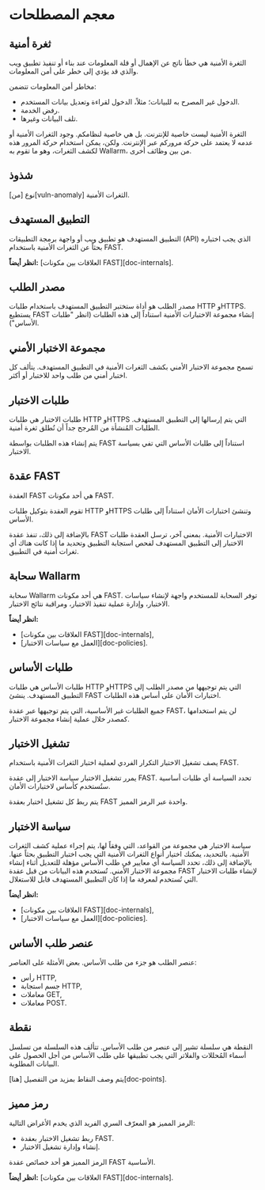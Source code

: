 #   معجم المصطلحات

## ثغرة أمنية

الثغرة الأمنية هي خطأ ناتج عن الإهمال أو قلة المعلومات عند بناء أو تنفيذ تطبيق ويب والذي قد يؤدي إلى خطر على أمن المعلومات.

مخاطر أمن المعلومات تتضمن:

* الدخول غير المصرح به للبيانات؛ مثلاً، الدخول لقراءة وتعديل بيانات المستخدم.
* رفض الخدمة.
* تلف البيانات وغيرها.

الثغرة الأمنية ليست خاصية للإنترنت. بل هي خاصية لنظامكم. وجود الثغرات الأمنية أو عدمه لا يعتمد على حركة مروركم عبر الإنترنت. ولكن، يمكن استخدام حركة المرور هذه لكشف الثغرات، وهو ما تقوم به Wallarm، من بين وظائف أخرى.

## شذوذ

نوع [من][vuln-anomaly] الثغرات الأمنية.

##  التطبيق المستهدف

التطبيق المستهدف هو تطبيق ويب أو واجهة برمجة التطبيقات (API) الذي يجب اختباره بحثاً عن الثغرات الأمنية باستخدام FAST.

**انظر أيضاً:** [العلاقات بين مكونات FAST][doc-internals].

##  مصدر الطلب 

مصدر الطلب هو أداة ستختبر التطبيق المستهدف باستخدام طلبات HTTP وHTTPS. يستطيع FAST إنشاء مجموعة الاختبارات الأمنية استناداً إلى هذه الطلبات (انظر "طلبات الأساس").

##  مجموعة الاختبار الأمني

تسمح مجموعة الاختبار الأمني بكشف الثغرات الأمنية في التطبيق المستهدف.
يتألف كل اختبار أمني من طلب واحد للاختبار أو أكثر.

##  طلبات الاختبار

طلبات الاختبار هي طلبات HTTP وHTTPS التي يتم إرسالها إلى التطبيق المستهدف. الطلبات المُنشأة من المُرجح جداً أن تُطلق ثغرة أمنية.

يتم إنشاء هذه الطلبات بواسطة FAST استناداً إلى طلبات الأساس التي تفي بسياسة الاختبار.

##  عقدة FAST

العقدة FAST هي أحد مكونات FAST.

تقوم العقدة بتوكيل طلبات HTTP وHTTPS وتنشئ اختبارات الأمان استناداً إلى طلبات الأساس.

بالإضافة إلى ذلك، تنفذ عقدة FAST الاختبارات الأمنية. بمعنى آخر، ترسل العقدة طلبات الاختبار إلى التطبيق المستهدف لفحص استجابة التطبيق وتحديد ما إذا كانت هناك أي ثغرات أمنية في التطبيق.

##  سحابة Wallarm

سحابة Wallarm هي أحد مكونات FAST.
توفر السحابة للمستخدم واجهة لإنشاء سياسات الاختبار، وإدارة عملية تنفيذ الاختبار، ومراقبة نتائج الاختبار.

**انظر أيضاً:**
* [العلاقات بين مكونات FAST][doc-internals],
* [العمل مع سياسات الاختبار][doc-policies].

##  طلبات الأساس

طلبات الأساس هي طلبات HTTP وHTTPS التي يتم توجيهها من مصدر الطلب إلى التطبيق المستهدف.
ينشئ FAST اختبارات الأمان على أساس هذه الطلبات.

جميع الطلبات غير الأساسية، التي يتم توجيهها عبر عقدة FAST، لن يتم استخدامها كمصدر خلال عملية إنشاء مجموعة الاختبار.

##  تشغيل الاختبار

يصف تشغيل الاختبار التكرار الفردي لعملية اختبار الثغرات الأمنية باستخدام FAST.

يمرر تشغيل الاختبار سياسة الاختبار إلى عقدة FAST. تحدد السياسة أي طلبات أساسية ستُستخدم كأساس لاختبارات الأمان.

يتم ربط كل تشغيل اختبار بعقدة FAST واحدة عبر الرمز المميز.

##  سياسة الاختبار

سياسة الاختبار هي مجموعة من القواعد، التي وفقاً لها، يتم إجراء عملية كشف الثغرات الأمنية. بالتحديد، يمكنك اختيار أنواع الثغرات الأمنية التي يجب اختبار التطبيق بحثاً عنها. بالإضافة إلى ذلك، تحدد السياسة أي معايير في طلب الأساس مؤهلة للتعديل أثناء إنشاء مجموعة الاختبار الأمني. تُستخدم هذه البيانات من قبل عقدة FAST لإنشاء طلبات الاختبار التي تُستخدم لمعرفة ما إذا كان التطبيق المستهدف قابل للاستغلال.

**انظر أيضاً:**
* [العلاقات بين مكونات FAST][doc-internals],
* [العمل مع سياسات الاختبار][doc-policies].

##  عنصر طلب الأساس

عنصر الطلب هو جزء من طلب الأساس.
بعض الأمثلة على العناصر:

* رأس HTTP, 
* جسم استجابة HTTP, 
* معاملات GET, 
* معاملات POST.

##  نقطة

النقطة هي سلسلة تشير إلى عنصر من طلب الأساس. تتألف هذه السلسلة من تسلسل أسماء المُحللات والفلاتر التي يجب تطبيقها على طلب الأساس من أجل الحصول على البيانات المطلوبة.

يتم وصف النقاط بمزيد من التفصيل [هنا][doc-points].

##  رمز مميز

الرمز المميز هو المعرّف السري الفريد الذي يخدم الأغراض التالية:
* ربط تشغيل الاختبار بعقدة FAST.
* إنشاء وإدارة تشغيل الاختبار.

الرمز المميز هو أحد خصائص عقدة FAST الأساسية.

**انظر أيضاً:** [العلاقات بين مكونات FAST][doc-internals].